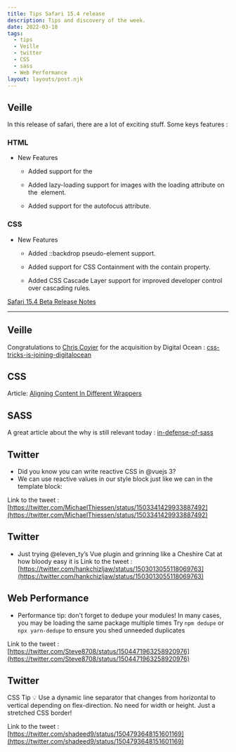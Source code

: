 ```yaml
---
title: Tips Safari 15.4 release
description: Tips and discovery of the week.
date: 2022-03-18
tags:
  - tips
  - Veille
  - twitter
  - CSS
  - sass
  - Web Performance
layout: layouts/post.njk
---
```



## Veille

In this release of safari, there are a lot of exciting stuff.
Some keys features :

### HTML
- New Features

    - Added support for the <dialog> element.

    - Added lazy-loading support for images with the loading attribute on the <img> element.

    - Added support for the autofocus attribute.
### CSS
- New Features
    - Added ::backdrop pseudo-element support.

    - Added support for CSS Containment with the contain property.

    - Added CSS Cascade Layer support for improved developer control over cascading rules.

[Safari 15.4 Beta Release Notes](https://developer.apple.com/documentation/safari-release-notes/safari-15_4-release-notes)

___

## Veille

Congratulations to  [Chris Coyier](https://css-tricks.com/author/chriscoyier/) for the acquisition by Digital Ocean : [css-tricks-is-joining-digitalocean](https://css-tricks.com/css-tricks-is-joining-digitalocean/)

## CSS
Article: [Aligning Content In Different Wrappers](https://ishadeed.com/article/aligning-content-different-wrappers/)

## SASS

A great article about the why is still relevant today : [in-defense-of-sass](https://thinkdobecreate.com/articles/in-defense-of-sass/)

## Twitter


- Did you know you can write reactive CSS in @vuejs 3?
- We can use reactive values in our style block just like we can in the template block:

Link to the tweet : [https://twitter.com/MichaelThiessen/status/1503341429933887492](https://twitter.com/MichaelThiessen/status/1503341429933887492)


## Twitter
- Just trying @eleven_ty’s Vue plugin and grinning like a Cheshire Cat at how bloody easy it is
Link to the tweet : [https://twitter.com/hankchizljaw/status/1503013055118069763](https://twitter.com/hankchizljaw/status/1503013055118069763)

## Web Performance
- Performance tip: don't forget to dedupe your modules!
In many cases, you may be loading the same package multiple times
Try `npm dedupe` or `npx yarn-dedupe` to ensure you shed unneeded duplicates

Link to the tweet : [https://twitter.com/Steve8708/status/1504471963258920976](https://twitter.com/Steve8708/status/1504471963258920976)

## Twitter

CSS Tip 💡
Use a dynamic line separator that changes from horizontal to vertical depending on flex-direction. No need for width or height. Just a stretched CSS border!

Link to the tweet : [https://twitter.com/shadeed9/status/1504793648151601169](https://twitter.com/shadeed9/status/1504793648151601169)